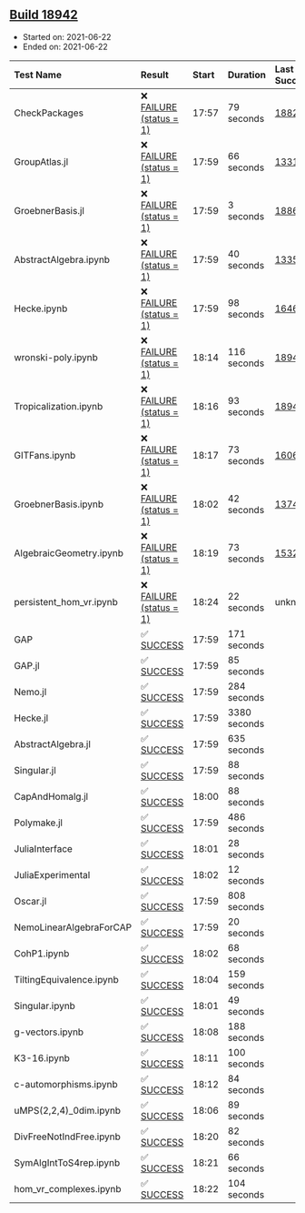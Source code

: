 ## [Build 18942](https://oscarci.mathematik.uni-kl.de/job/oscar/18942/)

* Started on: 2021-06-22
* Ended on: 2021-06-22

| Test Name    | Result | Start | Duration | Last Success | First Failure |
|:-------------|:-------|:------|:---------|:-------------|:--------------|
| CheckPackages | ❌ [FAILURE (status = 1)](https://oscarci.mathematik.uni-kl.de/job/oscar/18942/artifact/logs/build-18942/CheckPackages.log) | 17:57 | 79 seconds | [18822](https://oscarci.mathematik.uni-kl.de/job/oscar/18822/) | [18823](https://oscarci.mathematik.uni-kl.de/job/oscar/18823/) |
| GroupAtlas.jl | ❌ [FAILURE (status = 1)](https://oscarci.mathematik.uni-kl.de/job/oscar/18942/artifact/logs/build-18942/GroupAtlas.jl.log) | 17:59 | 66 seconds | [13311](https://oscarci.mathematik.uni-kl.de/job/oscar/13311/) | [13312](https://oscarci.mathematik.uni-kl.de/job/oscar/13312/) |
| GroebnerBasis.jl | ❌ [FAILURE (status = 1)](https://oscarci.mathematik.uni-kl.de/job/oscar/18942/artifact/logs/build-18942/GroebnerBasis.jl.log) | 17:59 | 3 seconds | [18864](https://oscarci.mathematik.uni-kl.de/job/oscar/18864/) | [18865](https://oscarci.mathematik.uni-kl.de/job/oscar/18865/) |
| AbstractAlgebra.ipynb | ❌ [FAILURE (status = 1)](https://oscarci.mathematik.uni-kl.de/job/oscar/18942/artifact/logs/build-18942/AbstractAlgebra.ipynb.log) | 17:59 | 40 seconds | [13355](https://oscarci.mathematik.uni-kl.de/job/oscar/13355/) | [13356](https://oscarci.mathematik.uni-kl.de/job/oscar/13356/) |
| Hecke.ipynb | ❌ [FAILURE (status = 1)](https://oscarci.mathematik.uni-kl.de/job/oscar/18942/artifact/logs/build-18942/Hecke.ipynb.log) | 17:59 | 98 seconds | [16463](https://oscarci.mathematik.uni-kl.de/job/oscar/16463/) | [16464](https://oscarci.mathematik.uni-kl.de/job/oscar/16464/) |
| wronski-poly.ipynb | ❌ [FAILURE (status = 1)](https://oscarci.mathematik.uni-kl.de/job/oscar/18942/artifact/logs/build-18942/wronski-poly.ipynb.log) | 18:14 | 116 seconds | [18941](https://oscarci.mathematik.uni-kl.de/job/oscar/18941/) | [18942](https://oscarci.mathematik.uni-kl.de/job/oscar/18942/) |
| Tropicalization.ipynb | ❌ [FAILURE (status = 1)](https://oscarci.mathematik.uni-kl.de/job/oscar/18942/artifact/logs/build-18942/Tropicalization.ipynb.log) | 18:16 | 93 seconds | [18941](https://oscarci.mathematik.uni-kl.de/job/oscar/18941/) | [18942](https://oscarci.mathematik.uni-kl.de/job/oscar/18942/) |
| GITFans.ipynb | ❌ [FAILURE (status = 1)](https://oscarci.mathematik.uni-kl.de/job/oscar/18942/artifact/logs/build-18942/GITFans.ipynb.log) | 18:17 | 73 seconds | [16068](https://oscarci.mathematik.uni-kl.de/job/oscar/16068/) | [16069](https://oscarci.mathematik.uni-kl.de/job/oscar/16069/) |
| GroebnerBasis.ipynb | ❌ [FAILURE (status = 1)](https://oscarci.mathematik.uni-kl.de/job/oscar/18942/artifact/logs/build-18942/GroebnerBasis.ipynb.log) | 18:02 | 42 seconds | [13748](https://oscarci.mathematik.uni-kl.de/job/oscar/13748/) | [13749](https://oscarci.mathematik.uni-kl.de/job/oscar/13749/) |
| AlgebraicGeometry.ipynb | ❌ [FAILURE (status = 1)](https://oscarci.mathematik.uni-kl.de/job/oscar/18942/artifact/logs/build-18942/AlgebraicGeometry.ipynb.log) | 18:19 | 73 seconds | [15322](https://oscarci.mathematik.uni-kl.de/job/oscar/15322/) | [15323](https://oscarci.mathematik.uni-kl.de/job/oscar/15323/) |
| persistent_hom_vr.ipynb | ❌ [FAILURE (status = 1)](https://oscarci.mathematik.uni-kl.de/job/oscar/18942/artifact/logs/build-18942/persistent_hom_vr.ipynb.log) | 18:24 | 22 seconds | unknown | unknown |
| GAP | ✅ [SUCCESS](https://oscarci.mathematik.uni-kl.de/job/oscar/18942/artifact/logs/build-18942/GAP.log) | 17:59 | 171 seconds |  |  |
| GAP.jl | ✅ [SUCCESS](https://oscarci.mathematik.uni-kl.de/job/oscar/18942/artifact/logs/build-18942/GAP.jl.log) | 17:59 | 85 seconds |  |  |
| Nemo.jl | ✅ [SUCCESS](https://oscarci.mathematik.uni-kl.de/job/oscar/18942/artifact/logs/build-18942/Nemo.jl.log) | 17:59 | 284 seconds |  |  |
| Hecke.jl | ✅ [SUCCESS](https://oscarci.mathematik.uni-kl.de/job/oscar/18942/artifact/logs/build-18942/Hecke.jl.log) | 17:59 | 3380 seconds |  |  |
| AbstractAlgebra.jl | ✅ [SUCCESS](https://oscarci.mathematik.uni-kl.de/job/oscar/18942/artifact/logs/build-18942/AbstractAlgebra.jl.log) | 17:59 | 635 seconds |  |  |
| Singular.jl | ✅ [SUCCESS](https://oscarci.mathematik.uni-kl.de/job/oscar/18942/artifact/logs/build-18942/Singular.jl.log) | 17:59 | 88 seconds |  |  |
| CapAndHomalg.jl | ✅ [SUCCESS](https://oscarci.mathematik.uni-kl.de/job/oscar/18942/artifact/logs/build-18942/CapAndHomalg.jl.log) | 18:00 | 88 seconds |  |  |
| Polymake.jl | ✅ [SUCCESS](https://oscarci.mathematik.uni-kl.de/job/oscar/18942/artifact/logs/build-18942/Polymake.jl.log) | 17:59 | 486 seconds |  |  |
| JuliaInterface | ✅ [SUCCESS](https://oscarci.mathematik.uni-kl.de/job/oscar/18942/artifact/logs/build-18942/JuliaInterface.log) | 18:01 | 28 seconds |  |  |
| JuliaExperimental | ✅ [SUCCESS](https://oscarci.mathematik.uni-kl.de/job/oscar/18942/artifact/logs/build-18942/JuliaExperimental.log) | 18:02 | 12 seconds |  |  |
| Oscar.jl | ✅ [SUCCESS](https://oscarci.mathematik.uni-kl.de/job/oscar/18942/artifact/logs/build-18942/Oscar.jl.log) | 17:59 | 808 seconds |  |  |
| NemoLinearAlgebraForCAP | ✅ [SUCCESS](https://oscarci.mathematik.uni-kl.de/job/oscar/18942/artifact/logs/build-18942/NemoLinearAlgebraForCAP.log) | 17:59 | 20 seconds |  |  |
| CohP1.ipynb | ✅ [SUCCESS](https://oscarci.mathematik.uni-kl.de/job/oscar/18942/artifact/logs/build-18942/CohP1.ipynb.log) | 18:02 | 68 seconds |  |  |
| TiltingEquivalence.ipynb | ✅ [SUCCESS](https://oscarci.mathematik.uni-kl.de/job/oscar/18942/artifact/logs/build-18942/TiltingEquivalence.ipynb.log) | 18:04 | 159 seconds |  |  |
| Singular.ipynb | ✅ [SUCCESS](https://oscarci.mathematik.uni-kl.de/job/oscar/18942/artifact/logs/build-18942/Singular.ipynb.log) | 18:01 | 49 seconds |  |  |
| g-vectors.ipynb | ✅ [SUCCESS](https://oscarci.mathematik.uni-kl.de/job/oscar/18942/artifact/logs/build-18942/g-vectors.ipynb.log) | 18:08 | 188 seconds |  |  |
| K3-16.ipynb | ✅ [SUCCESS](https://oscarci.mathematik.uni-kl.de/job/oscar/18942/artifact/logs/build-18942/K3-16.ipynb.log) | 18:11 | 100 seconds |  |  |
| c-automorphisms.ipynb | ✅ [SUCCESS](https://oscarci.mathematik.uni-kl.de/job/oscar/18942/artifact/logs/build-18942/c-automorphisms.ipynb.log) | 18:12 | 84 seconds |  |  |
| uMPS(2,2,4)_0dim.ipynb | ✅ [SUCCESS](https://oscarci.mathematik.uni-kl.de/job/oscar/18942/artifact/logs/build-18942/uMPS-2-2-4-_0dim.ipynb.log) | 18:06 | 89 seconds |  |  |
| DivFreeNotIndFree.ipynb | ✅ [SUCCESS](https://oscarci.mathematik.uni-kl.de/job/oscar/18942/artifact/logs/build-18942/DivFreeNotIndFree.ipynb.log) | 18:20 | 82 seconds |  |  |
| SymAlgIntToS4rep.ipynb | ✅ [SUCCESS](https://oscarci.mathematik.uni-kl.de/job/oscar/18942/artifact/logs/build-18942/SymAlgIntToS4rep.ipynb.log) | 18:21 | 66 seconds |  |  |
| hom_vr_complexes.ipynb | ✅ [SUCCESS](https://oscarci.mathematik.uni-kl.de/job/oscar/18942/artifact/logs/build-18942/hom_vr_complexes.ipynb.log) | 18:22 | 104 seconds |  |  |
